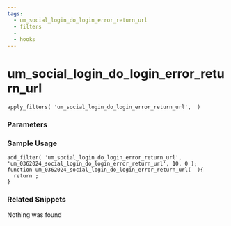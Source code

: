 ```yaml
---
tags: 
  - um_social_login_do_login_error_return_url
  - filters
  - 
  - hooks
---
```

# um\_social\_login\_do\_login\_error\_return\_url

``` php:no-line-numbers
apply_filters( 'um_social_login_do_login_error_return_url',  )
```
<div class='hook-sep'></div>

### Parameters

<div class='hook-sep'></div>



### Sample Usage

``` php:no-line-numbers
add_filter( 'um_social_login_do_login_error_return_url', 'um_0362024_social_login_do_login_error_return_url', 10, 0 );
function um_0362024_social_login_do_login_error_return_url(  ){
  return ;
}
```
<div class='hook-sep'></div>



### Related Snippets

Nothing was found

